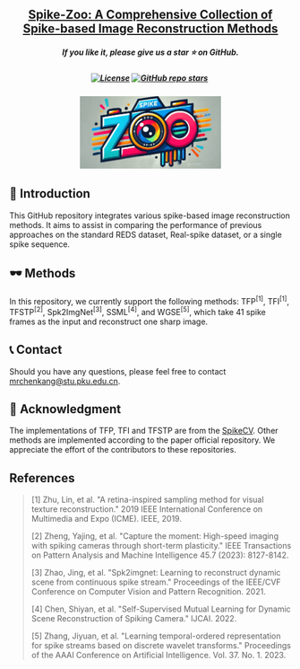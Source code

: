 <h2 align="center"> 
  <a href="">Spike-Zoo: A Comprehensive Collection of Spike-based Image Reconstruction Methods
  </a>
</h2>
<h5 align="center"> 
If you like it, please give us a star ⭐ on GitHub.  
</h5>

<h5 align="center">

[![License](https://img.shields.io/badge/License-MIT-yellow)](https://github.com/chenkang455/S-SDM)
[![GitHub repo stars](https://img.shields.io/github/stars/chenkang455/Spike-Image-Reconstruction?style=flat&logo=github&logoColor=whitesmoke&label=Stars)](https://github.com/chenkang455/Spike-Image-Reconstruction/stargazers)&#160;
</h5>

<p align="center">
  <img src="figures/zoo_new.png" style="width:50%;">
</p>


## 📕 Introduction 
This GitHub repository integrates various spike-based image reconstruction methods. It aims to assist in comparing the performance of previous approaches on the standard REDS dataset, Real-spike dataset, or a single spike sequence.

## 🕶 Methods
In this repository, we currently support the following methods: TFP<sup>[1]</sup>, TFI<sup>[1]</sup>, TFSTP<sup>[2]</sup>, Spk2ImgNet<sup>[3]</sup>, SSML<sup>[4]</sup>, and WGSE<sup>[5]</sup>, which take 41 spike frames as the input and reconstruct one sharp image.

## 📞 Contact
Should you have any questions, please feel free to contact [mrchenkang@stu.pku.edu.cn](mailto:mrchenkang@stu.pku.edu.cn).

## 🙇‍ Acknowledgment
The implementations of TFP, TFI and TFSTP are from the [SpikeCV](https://spikecv.github.io/). Other methods are implemented according to the paper official repository. We appreciate the effort of the contributors to these repositories.

## References
> [1] Zhu, Lin, et al. "A retina-inspired sampling method for visual texture reconstruction." 2019 IEEE International Conference on Multimedia and Expo (ICME). IEEE, 2019.
> 
> [2] Zheng, Yajing, et al. "Capture the moment: High-speed imaging with spiking cameras through short-term plasticity." IEEE Transactions on Pattern Analysis and Machine Intelligence 45.7 (2023): 8127-8142.
> 
> [3] Zhao, Jing, et al. "Spk2imgnet: Learning to reconstruct dynamic scene from continuous spike stream." Proceedings of the IEEE/CVF Conference on Computer Vision and Pattern Recognition. 2021.
> 
> [4] Chen, Shiyan, et al. "Self-Supervised Mutual Learning for Dynamic Scene Reconstruction of Spiking Camera." IJCAI. 2022.
> 
> [5] Zhang, Jiyuan, et al. "Learning temporal-ordered representation for spike streams based on discrete wavelet transforms." Proceedings of the AAAI Conference on Artificial Intelligence. Vol. 37. No. 1. 2023. 